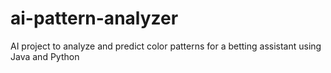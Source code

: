 # ai-pattern-analyzer
AI project to analyze and predict color patterns for a betting assistant using Java and Python

